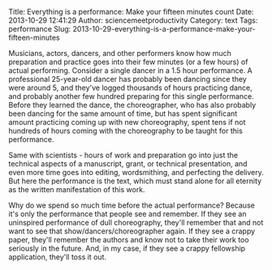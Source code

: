 Title: Everything is a performance: Make your fifteen minutes count
Date: 2013-10-29 12:41:29
Author: sciencemeetproductivity
Category: text
Tags: performance
Slug: 2013-10-29-everything-is-a-performance-make-your-fifteen-minutes

Musicians, actors, dancers, and other performers know how much preparation and practice goes into their few minutes (or a few hours) of actual performing. Consider a single dancer in a 1.5 hour performance. A professional 25-year-old dancer has probably been dancing since they were around 5, and they've logged thousands of hours practicing dance, and probably another few hundred preparing for this single performance. Before they learned the dance, the choreographer, who has also probably been dancing for the same amount of time, but has spent significant amount practicing coming up with new choreography, spent tens if not hundreds of hours coming with the choreography to be taught for this performance.

Same with scientists - hours of work and preparation go into just the technical aspects of a manuscript, grant, or technical presentation, and even more time goes into editing, wordsmithing, and perfecting the delivery. But here the performance is the text, which must stand alone for all eternity as the written manifestation of this work.

Why do we spend so much time before the actual performance? Because it's only the performance that people see and remember. If they see an uninspired performance of dull choreography, they'll remember that and not want to see that show/dancers/choreographer again. If they see a crappy paper, they'll remember the authors and know not to take their work too seriously in the future. And, in my case, if they see a crappy fellowship application, they'll toss it out.
